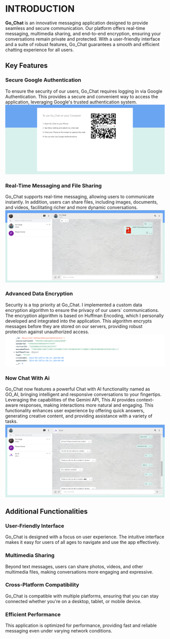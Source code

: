 # INTRODUCTION

**Go_Chat** is an innovative messaging application designed to provide seamless and secure communication. Our platform offers real-time messaging, multimedia sharing, and end-to-end encryption, ensuring your conversations remain private and protected. With a user-friendly interface and a suite of robust features, Go_Chat guarantees a smooth and efficient chatting experience for all users.

## Key Features

### Secure Google Authentication
To ensure the security of our users, Go_Chat requires logging in via Google Authentication. This provides a secure and convenient way to access the application, leveraging Google's trusted authentication system.
<img src="client/images/photo1.png" alt="Screenshot of the application">

### Real-Time Messaging and File Sharing
Go_Chat supports real-time messaging, allowing users to communicate instantly. In addition, users can share files, including images, documents, and videos, facilitating richer and more dynamic conversations.
<img src="client/images/photo2.png" alt="Screenshot of the application">

### Advanced Data Encryption
Security is a top priority at Go_Chat. I implemented a custom data encryption algorithm to ensure the privacy of our users` communications. The encryption algorithm is based on Huffman Encoding, which I personally developed and integrated into the application. This algorithm encrypts messages before they are stored on our servers, providing robust protection against unauthorized access.
<img src="client/images/photo3.png" alt="Screenshot of the application">

### Now Chat With Ai
Go_Chat now features a powerful Chat with AI functionality named as GO_AI, bringing intelligent and responsive conversations to your fingertips. Leveraging the capabilities of the Gemini API, This AI provides context-aware responses, making interactions more natural and engaging. This functionality enhances user experience by offering quick answers, generating creative content, and providing assistance with a variety of tasks.
<img src="client/images/photo4.png" alt="Screenshot of the application">






## Additional Functionalities

### User-Friendly Interface
Go_Chat is designed with a focus on user experience. The intuitive interface makes it easy for users of all ages to navigate and use the app effectively.

### Multimedia Sharing
Beyond text messages, users can share photos, videos, and other multimedia files, making conversations more engaging and expressive.

### Cross-Platform Compatibility
Go_Chat is compatible with multiple platforms, ensuring that you can stay connected whether you're on a desktop, tablet, or mobile device.

### Efficient Performance
This application is optimized for performance, providing fast and reliable messaging even under varying network conditions.




